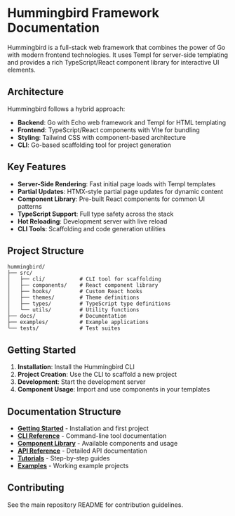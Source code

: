 # Hummingbird Framework Documentation

Hummingbird is a full-stack web framework that combines the power of Go with modern frontend technologies. It uses Templ for server-side templating and provides a rich TypeScript/React component library for interactive UI elements.

## Architecture

Hummingbird follows a hybrid approach:

- **Backend**: Go with Echo web framework and Templ for HTML templating
- **Frontend**: TypeScript/React components with Vite for bundling
- **Styling**: Tailwind CSS with component-based architecture
- **CLI**: Go-based scaffolding tool for project generation

## Key Features

- **Server-Side Rendering**: Fast initial page loads with Templ templates
- **Partial Updates**: HTMX-style partial page updates for dynamic content
- **Component Library**: Pre-built React components for common UI patterns
- **TypeScript Support**: Full type safety across the stack
- **Hot Reloading**: Development server with live reload
- **CLI Tools**: Scaffolding and code generation utilities

## Project Structure

```
hummingbird/
├── src/
│   ├── cli/           # CLI tool for scaffolding
│   ├── components/    # React component library
│   ├── hooks/         # Custom React hooks
│   ├── themes/        # Theme definitions
│   ├── types/         # TypeScript type definitions
│   └── utils/         # Utility functions
├── docs/              # Documentation
├── examples/          # Example applications
└── tests/             # Test suites
```

## Getting Started

1. **Installation**: Install the Hummingbird CLI
2. **Project Creation**: Use the CLI to scaffold a new project
3. **Development**: Start the development server
4. **Component Usage**: Import and use components in your templates

## Documentation Structure

- **[Getting Started](./guides/getting-started.md)** - Installation and first project
- **[CLI Reference](./guides/cli-reference.md)** - Command-line tool documentation
- **[Component Library](./guides/components.md)** - Available components and usage
- **[API Reference](./api/)** - Detailed API documentation
- **[Tutorials](./tutorials/)** - Step-by-step guides
- **[Examples](../examples/)** - Working example projects

## Contributing

See the main repository README for contribution guidelines.